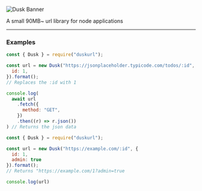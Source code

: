 ![Dusk Banner](https://cdn.rayna.tech/dusk-banner.png)

A small 90MB~ url library for node applications

---

### Examples

```js
const { Dusk } = require("duskurl");

const url = new Dusk("https://jsonplaceholder.typicode.com/todos/:id", {
  id: 1,
}).format();
// Replaces the :id with 1

console.log(
  await url
    .fetch({
      method: "GET",
    })
    .then((r) => r.json())
) // Returns the json data
```

```js
const { Dusk } = require("duskurl");

const url = new Dusk("https://example.com/:id", {
  id: 1,
  admin: true
}).format();
// Returns "https://example.com/1?admin=true

console.log(url)
```
